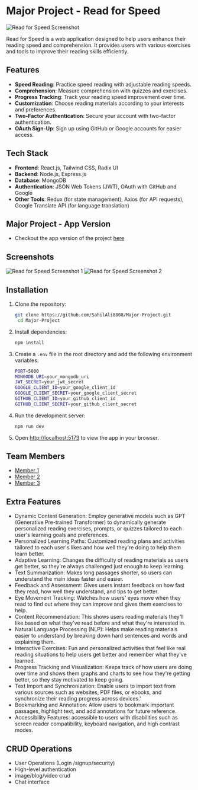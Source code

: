 # Major Project - Read for Speed

![Read for Speed Screenshot](screenshot.png)

Read for Speed is a web application designed to help users enhance their reading speed and comprehension. It provides users with various exercises and tools to improve their reading skills efficiently.

## Features

- **Speed Reading**: Practice speed reading with adjustable reading speeds.
- **Comprehension**: Measure comprehension with quizzes and exercises.
- **Progress Tracking**: Track your reading speed improvement over time.
- **Customization**: Choose reading materials according to your interests and preferences.
- **Two-Factor Authentication**: Secure your account with two-factor authentication.
- **OAuth Sign-Up**: Sign up using GitHub or Google accounts for easier access.

## Tech Stack

- **Frontend**: React.js, Tailwind CSS, Radix UI
- **Backend**: Node.js, Express.js
- **Database**: MongoDB
- **Authentication**: JSON Web Tokens (JWT), OAuth with GitHub and Google
- **Other Tools**: Redux (for state management), Axios (for API requests), Google Translate API (for language translation)

## Major Project - App Version
- Checkout the app version of the project [here](https://read-for-speed.herokuapp.com/)


## Screenshots

![Read for Speed Screenshot 1](screenshot1.png)
![Read for Speed Screenshot 2](screenshot2.png)

## Installation

1. Clone the repository:
   ```bash
   git clone https://github.com/SahilAli8808/Major-Project.git
    cd Major-Project
    ```
2. Install dependencies:
    ```bash
    npm install
    ```
3. Create a `.env` file in the root directory and add the following environment variables:
    ```bash
    PORT=5000
    MONGODB_URI=your_mongodb_uri
    JWT_SECRET=your_jwt_secret
    GOOGLE_CLIENT_ID=your_google_client_id
    GOOGLE_CLIENT_SECRET=your_google_client_secret
    GITHUB_CLIENT_ID=your_github_client_id
    GITHUB_CLIENT_SECRET=your_github_client_secret
    ```
4. Run the development server:
    ```bash
    npm run dev
    ```
5. Open [http://localhost:5173](http://localhost:5173) to view the app in your browser.

## Team Members

- [Member 1](   )
- [Member 2](   )
- [Member 3](   )

## Extra Features
- Dynamic Content Generation: Employ generative models such as GPT (Generative Pre-trained Transformer) to dynamically generate personalized reading exercises, prompts, or quizzes tailored to each user's learning goals and preferences.
- Personalized Learning Paths: Customized reading plans and activities tailored to each user's likes and how well they're doing to help them learn better.
- Adaptive Learning: Changes the difficulty of reading materials as users get better, so they're always challenged just enough to keep learning.
- Text Summarization: Makes long passages shorter, so users can understand the main ideas faster and easier.
- Feedback and Assessment: Gives users instant feedback on how fast they read, how well they understand, and tips to get better.
- Eye Movement Tracking: Watches how users' eyes move when they read to find out where they can improve and gives them exercises to help.
- Content Recommendation: This shows users reading materials they'll like based on what they've read before and what they're interested in.
- Natural Language Processing (NLP): Helps make reading materials easier to understand by breaking down hard sentences and words and explaining them.
- Interactive Exercises: Fun and personalized activities that feel like real reading situations to help users get better and remember what they've learned.
- Progress Tracking and Visualization: Keeps track of how users are doing over time and shows them graphs and charts to see how they're getting better, so they stay motivated to keep going.
- Text Import and Synchronization: Enable users to import text from various sources such as websites, PDF files, or ebooks, and synchronize their reading progress across devices.'
- Bookmarking and Annotation: Allow users to bookmark important passages, highlight text, and add annotations for future reference.
- Accessibility Features: accessible to users with disabilities  such as screen reader compatibility, keyboard navigation, and high contrast modes.
## CRUD  Operations
- User Operations (Login /signup/security)
- High-level authentication
- image/blog/video crud
- Chat interface
